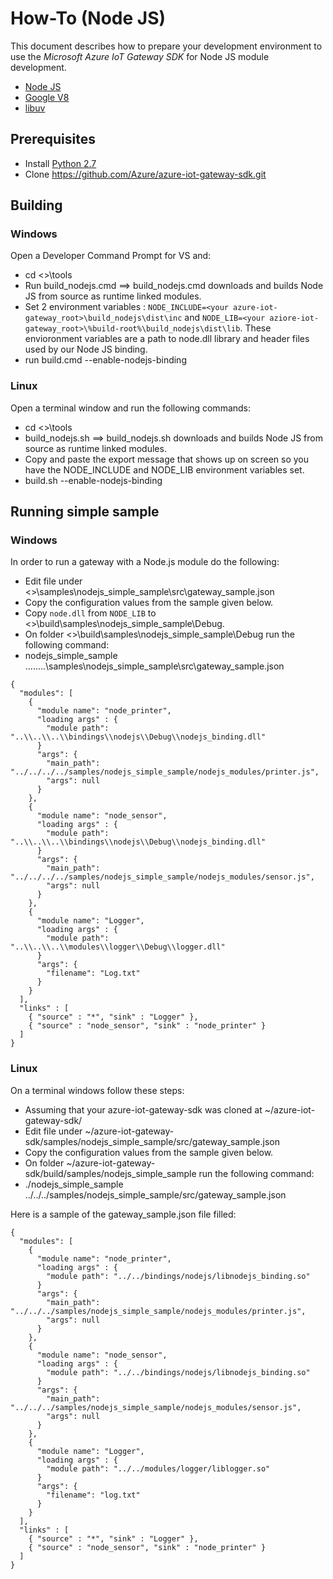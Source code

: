 # How-To (Node JS)
This document describes how to prepare your development environment to use the *Microsoft Azure IoT Gateway SDK* for Node JS module development.

- [Node JS](https://nodejs.org/)
- [Google V8](https://developers.google.com/v8/)
- [libuv](http://libuv.org/)

## Prerequisites
- Install [Python 2.7](https://www.python.org/downloads/release/python-2712/)
- Clone https://github.com/Azure/azure-iot-gateway-sdk.git

## Building
### Windows
Open a Developer Command Prompt for VS and: 

- cd <<your azure repo>>\tools
- Run build_nodejs.cmd ==> build_nodejs.cmd downloads and builds Node JS from source as runtime linked modules.
- Set 2 environment variables : `NODE_INCLUDE=<your azure-iot-gateway_root>\build_nodejs\dist\inc` and `NODE_LIB=<your aziore-iot-gateway_root>\%build-root%\build_nodejs\dist\lib`. These envioronment variables are a path to node.dll library and header files used by our Node JS binding. 
- run build.cmd --enable-nodejs-binding


### Linux
Open a terminal window and run the following commands:

- cd <<your azure gateway repo>>\tools
- build_nodejs.sh ==> build_nodejs.sh downloads and builds Node JS from source as runtime linked modules.
- Copy and paste the export message that shows up on screen so you have the NODE_INCLUDE and NODE_LIB environment variables set.
- build.sh --enable-nodejs-binding


## Running simple sample
### Windows
In order to run a gateway with a Node.js module do the following:

- Edit file under <<your azure gateway repo>>\samples\nodejs_simple_sample\src\gateway_sample.json
- Copy the configuration values from the sample given below.
- Copy `node.dll` from `NODE_LIB` to <<your azure gateway repo>>\build\samples\nodejs_simple_sample\Debug.
- On folder <<your azure gateway repo>>\build\samples\nodejs_simple_sample\Debug run the following command: 
- nodejs_simple_sample ..\..\..\..\samples\nodejs_simple_sample\src\gateway_sample.json

```
{
  "modules": [
    {
      "module name": "node_printer",
      "loading args" : {
        "module path": "..\\..\\..\\bindings\\nodejs\\Debug\\nodejs_binding.dll"
      }
      "args": {
        "main_path": "../../../../samples/nodejs_simple_sample/nodejs_modules/printer.js",
        "args": null
      }
    },
    {
      "module name": "node_sensor",
      "loading args" : {
        "module path": "..\\..\\..\\bindings\\nodejs\\Debug\\nodejs_binding.dll"
      }
      "args": {
        "main_path": "../../../../samples/nodejs_simple_sample/nodejs_modules/sensor.js",
        "args": null
      }
    },
    {
      "module name": "Logger",
      "loading args" : {
        "module path": "..\\..\\..\\modules\\logger\\Debug\\logger.dll"
      }
      "args": {
        "filename": "Log.txt"
      }
    }
  ],
  "links" : [
    { "source" : "*", "sink" : "Logger" }, 
    { "source" : "node_sensor", "sink" : "node_printer" }
  ]
}
```


### Linux
On a terminal windows follow these steps:
- Assuming that your azure-iot-gateway-sdk was cloned at ~/azure-iot-gateway-sdk/
- Edit file under ~/azure-iot-gateway-sdk/samples/nodejs_simple_sample/src/gateway_sample.json
- Copy the configuration values from the sample given below.
- On folder ~/azure-iot-gateway-sdk/build/samples/nodejs_simple_sample run the following command: 
- ./nodejs_simple_sample ../../../samples/nodejs_simple_sample/src/gateway_sample.json

Here is a sample of the gateway_sample.json file filled:
```
{
  "modules": [
    {
      "module name": "node_printer",
      "loading args" : {
        "module path": "../../bindings/nodejs/libnodejs_binding.so"
      }
      "args": {
        "main_path": "../../../samples/nodejs_simple_sample/nodejs_modules/printer.js",
        "args": null
      }
    },
    {
      "module name": "node_sensor",
      "loading args" : {
        "module path": "../../bindings/nodejs/libnodejs_binding.so"
      }
      "args": {
        "main_path": "../../../samples/nodejs_simple_sample/nodejs_modules/sensor.js",
        "args": null
      }
    },
    {
      "module name": "Logger",
      "loading args" : {
        "module path": "../../modules/logger/liblogger.so"
      }
      "args": {
        "filename": "log.txt"
      }
    }
  ],
  "links" : [
    { "source" : "*", "sink" : "Logger" },
    { "source" : "node_sensor", "sink" : "node_printer" }
  ]
}
```